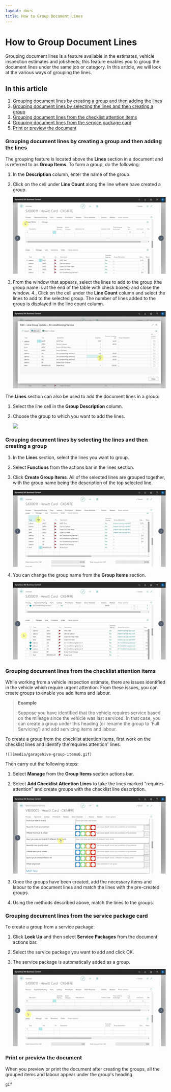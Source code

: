 ```yaml
---
layout: docs
title: How to Group Document Lines
---
```


# How to Group Document Lines
Grouping document lines is a feature available in the estimates, vehicle inspection estimates and jobsheets; this feature enables you to group the document lines under the same job or category. In this article, we will look at the various ways of grouping the lines.

## In this article
1. [Grouping document lines by creating a group and then adding the lines](Grouping-document-lines-by-creating-a-group-and-then-adding-the-lines)
2. [Grouping document lines by selecting the lines and then creating a group](#Grouping-document-lines-by-selecting-the-lines-and-then-creating-a-group)
3. [Grouping document lines from the checklist attention items](#grouping-document-lines-from-the-checklist-attention-items)
4. [Grouping document lines from the service package card](#grouping-document-lines-from-the-service-package-card)
5. [Print or preview the document](Print-or-preview-the-document)


### Grouping document lines by creating a group and then adding the lines
The grouping feature is located above the **Lines** section in a document and is referred to as **Group Items**. To form a group, do the following:
1. In the **Description** column, enter the name of the group.
2. Click on the cell under **Line Count** along the line where have created a group.

    ![](media/garagehive-group-items1.gif)

3. From the window that appears, select the lines to add to the group (the group name is at the end of the table with check boxes) and close the window.
4., Click on the cell under the **Line Count** column and select the lines to add to the selected group. The number of lines added to the group is displayed in the line count column.

    ![](media/garagehive-group-items2.gif)

The **Lines** section can also be used to add the document lines in a group:
1. Select the line cell in the **Group Description** column.
2. Choose the group to which you want to add the lines.

    ![](media/garagehive-group-items3.gif)

### Grouping document lines by selecting the lines and then creating a group
1. In the **Lines** section, select the lines you want to group.
2. Select **Functions** from the actions bar in the lines section.
3. Click **Create Group Items**. All of the selected lines are grouped together, with the group name being the description of the top selected line.

   ![](media/garagehive-group-items4.gif)

4. You can change the group name from the **Group Items** section.

    ![](media/garagehive-group-items5.gif)

### Grouping document lines from the checklist attention items
While working from a vehicle inspection estimate, there are issues identified in the vehicle which require urgent attention. From these issues, you can create groups to enable you add items and labour. 

> **Example**
>
> Suppose you have identified that the vehicle requires service based on the mileage since the vehicle was last serviced. In that case, you can create a group under this heading (or rename the group to 'Full Servicing') and add servicing items and labour.


To create a group from the checklist attention items, first work on the checklist lines and identify the'requires attention' lines. 

    ![](media/garagehive-group-items6.gif)

Then carry out the following steps:
1. Select **Manage** from the **Group Items** section actions bar.
2. Select **Add Checklist Attention Lines** to take the lines marked "requires attention" and create groups with the checklist line description.

    ![](media/garagehive-group-items7.gif)

4. Once the groups have been created, add the necessary items and labour to the document lines and match the lines with the pre-created groups.
5. Using the methods described above, match the lines to the groups.

### Grouping document lines from the service package card
To create a group from a service package:
1. Click **Look Up** and then select **Service Packages** from the document actions bar.
2. Select the service package you want to add and click OK.
3. The service package is automatically added as a group.

    ![](media/garagehive-group-items8.gif)

### Print or preview the document
When you preview or print the document after creating the groups, all the grouped items and labour appear under the group's heading.

    gif



